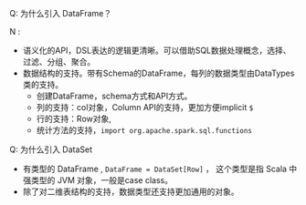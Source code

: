 Q: 为什么引入 DataFrame？ 

N : 
- 语义化的API，DSL表达的逻辑更清晰。可以借助SQL数据处理概念，选择、过滤、分组、聚合。
- 数据结构的支持。带有Schema的DataFrame，每列的数据类型由DataTypes 类的支持。
	- 创建DataFrame，schema方式和API方式。
	- 列的支持：col对象，Column API的支持，更加方便implicit  `$` 
	- 行的支持：Row对象,
	- 统计方法的支持，`import org.apache.spark.sql.functions` 

Q: 为什么引入 DataSet

- 有类型的 DataFrame , `DataFrame = DataSet[Row]` ， 这个类型是指 Scala 中强类型的 JVM 对象，一般是case class。
- 除了对二维表结构的支持，数据类型还支持更加通用的对象。

